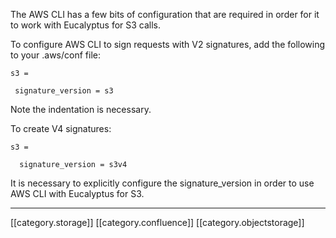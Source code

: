 The AWS CLI has a few bits of configuration that are required in order for it to work with Eucalyptus for S3 calls.

To configure AWS CLI to sign requests with V2 signatures, add the following to your .aws/conf file:


```
s3 = 

 signature_version = s3
```
Note the indentation is necessary.

To create V4 signatures:


```
s3 =

  signature_version = s3v4
```
It is necessary to explicitly configure the signature_version in order to use AWS CLI with Eucalyptus for S3.





*****

[[category.storage]] 
[[category.confluence]] 
[[category.objectstorage]]

